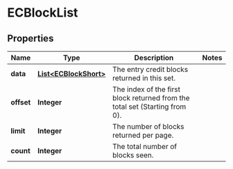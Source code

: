 
# ECBlockList

## Properties
Name | Type | Description | Notes
------------ | ------------- | ------------- | -------------
**data** | [**List&lt;ECBlockShort&gt;**](ECBlockShort.md) | The entry credit blocks returned in this set. | 
**offset** | **Integer** | The index of the first block returned from the total set (Starting from 0). | 
**limit** | **Integer** | The number of blocks returned per page. | 
**count** | **Integer** | The total number of blocks seen. | 



